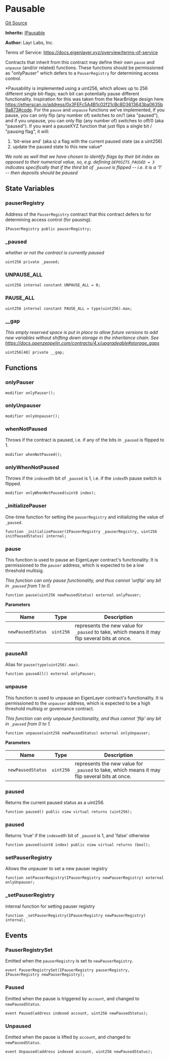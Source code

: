 # Pausable
[Git Source](https://github.com/bowenli86/eigenlayer-contracts/blob/0800603ae0e71de6487dd628cace5380fa364f74/src/contracts/permissions/Pausable.sol)

**Inherits:**
[IPausable](/src/contracts/interfaces/IPausable.sol/interface.IPausable.md)

**Author:**
Layr Labs, Inc.

Terms of Service: https://docs.eigenlayer.xyz/overview/terms-of-service

Contracts that inherit from this contract may define their own `pause` and `unpause` (and/or related) functions.
These functions should be permissioned as "onlyPauser" which defers to a `PauserRegistry` for determining access control.

*Pausability is implemented using a uint256, which allows up to 256 different single bit-flags; each bit can potentially pause different functionality.
Inspiration for this was taken from the NearBridge design here https://etherscan.io/address/0x3FEFc5A4B1c02f21cBc8D3613643ba0635b9a873#code.
For the `pause` and `unpause` functions we've implemented, if you pause, you can only flip (any number of) switches to on/1 (aka "paused"), and if you unpause,
you can only flip (any number of) switches to off/0 (aka "paused").
If you want a pauseXYZ function that just flips a single bit / "pausing flag", it will:
1) 'bit-wise and' (aka `&`) a flag with the current paused state (as a uint256)
2) update the paused state to this new value*

*We note as well that we have chosen to identify flags by their *bit index* as opposed to their numerical value, so, e.g. defining `DEPOSITS_PAUSED = 3`
indicates specifically that if the *third bit* of `_paused` is flipped -- i.e. it is a '1' -- then deposits should be paused*


## State Variables
### pauserRegistry
Address of the `PauserRegistry` contract that this contract defers to for determining access control (for pausing).


```solidity
IPauserRegistry public pauserRegistry;
```


### _paused
*whether or not the contract is currently paused*


```solidity
uint256 private _paused;
```


### UNPAUSE_ALL

```solidity
uint256 internal constant UNPAUSE_ALL = 0;
```


### PAUSE_ALL

```solidity
uint256 internal constant PAUSE_ALL = type(uint256).max;
```


### __gap
*This empty reserved space is put in place to allow future versions to add new
variables without shifting down storage in the inheritance chain.
See https://docs.openzeppelin.com/contracts/4.x/upgradeable#storage_gaps*


```solidity
uint256[48] private __gap;
```


## Functions
### onlyPauser




```solidity
modifier onlyPauser();
```

### onlyUnpauser


```solidity
modifier onlyUnpauser();
```

### whenNotPaused

Throws if the contract is paused, i.e. if any of the bits in `_paused` is flipped to 1.


```solidity
modifier whenNotPaused();
```

### onlyWhenNotPaused

Throws if the `indexed`th bit of `_paused` is 1, i.e. if the `index`th pause switch is flipped.


```solidity
modifier onlyWhenNotPaused(uint8 index);
```

### _initializePauser

One-time function for setting the `pauserRegistry` and initializing the value of `_paused`.


```solidity
function _initializePauser(IPauserRegistry _pauserRegistry, uint256 initPausedStatus) internal;
```

### pause

This function is used to pause an EigenLayer contract's functionality.
It is permissioned to the `pauser` address, which is expected to be a low threshold multisig.

*This function can only pause functionality, and thus cannot 'unflip' any bit in `_paused` from 1 to 0.*


```solidity
function pause(uint256 newPausedStatus) external onlyPauser;
```
**Parameters**

|Name|Type|Description|
|----|----|-----------|
|`newPausedStatus`|`uint256`|represents the new value for `_paused` to take, which means it may flip several bits at once.|


### pauseAll

Alias for `pause(type(uint256).max)`.


```solidity
function pauseAll() external onlyPauser;
```

### unpause

This function is used to unpause an EigenLayer contract's functionality.
It is permissioned to the `unpauser` address, which is expected to be a high threshold multisig or governance contract.

*This function can only unpause functionality, and thus cannot 'flip' any bit in `_paused` from 0 to 1.*


```solidity
function unpause(uint256 newPausedStatus) external onlyUnpauser;
```
**Parameters**

|Name|Type|Description|
|----|----|-----------|
|`newPausedStatus`|`uint256`|represents the new value for `_paused` to take, which means it may flip several bits at once.|


### paused

Returns the current paused status as a uint256.


```solidity
function paused() public view virtual returns (uint256);
```

### paused

Returns 'true' if the `indexed`th bit of `_paused` is 1, and 'false' otherwise


```solidity
function paused(uint8 index) public view virtual returns (bool);
```

### setPauserRegistry

Allows the unpauser to set a new pauser registry


```solidity
function setPauserRegistry(IPauserRegistry newPauserRegistry) external onlyUnpauser;
```

### _setPauserRegistry

internal function for setting pauser registry


```solidity
function _setPauserRegistry(IPauserRegistry newPauserRegistry) internal;
```

## Events
### PauserRegistrySet
Emitted when the `pauserRegistry` is set to `newPauserRegistry`.


```solidity
event PauserRegistrySet(IPauserRegistry pauserRegistry, IPauserRegistry newPauserRegistry);
```

### Paused
Emitted when the pause is triggered by `account`, and changed to `newPausedStatus`.


```solidity
event Paused(address indexed account, uint256 newPausedStatus);
```

### Unpaused
Emitted when the pause is lifted by `account`, and changed to `newPausedStatus`.


```solidity
event Unpaused(address indexed account, uint256 newPausedStatus);
```


